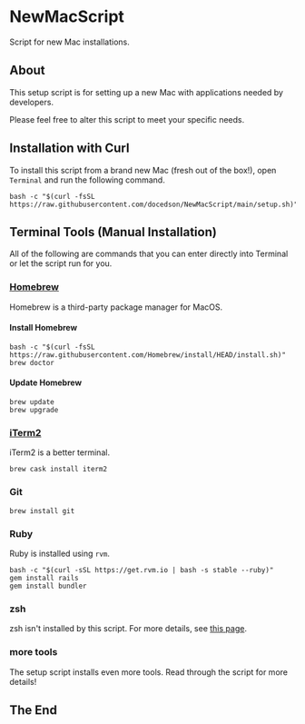 # NewMacScript

Script for new Mac installations.

## About

This setup script is for setting up a new Mac with applications needed by developers.

Please feel free to alter this script to meet your specific needs.

## Installation with Curl

To install this script from a brand new Mac (fresh out of the box!), open `Terminal` and run the following command.

``` shell
bash -c "$(curl -fsSL https://raw.githubusercontent.com/docedson/NewMacScript/main/setup.sh)"
```

## Terminal Tools (Manual Installation)

All of the following are commands that you can enter directly into Terminal or let the script run for you.

### [Homebrew](https://brew.sh/)

Homebrew is a third-party package manager for MacOS.

#### Install Homebrew

```shell
bash -c "$(curl -fsSL https://raw.githubusercontent.com/Homebrew/install/HEAD/install.sh)"
brew doctor
```

#### Update Homebrew

```shell
brew update
brew upgrade
```

### [iTerm2](https://www.iterm2.com/)

iTerm2 is a better terminal.

```shell
brew cask install iterm2
```

### Git

```shell
brew install git
```

### Ruby

Ruby is installed using `rvm`.

```shell
bash -c "$(curl -sSL https://get.rvm.io | bash -s stable --ruby)"
gem install rails
gem install bundler
```

### zsh

zsh isn't installed by this script. For more details, see [this page](./zsh.md).

### more tools

The setup script installs even more tools. Read through the script for more details!

## The End
